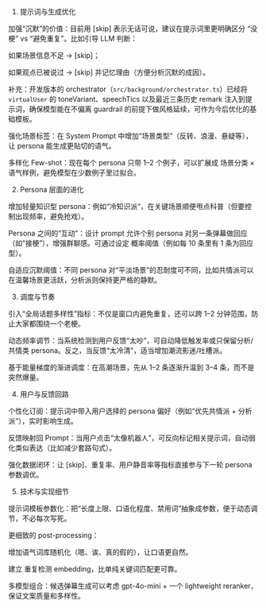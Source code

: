 1. 提示词与生成优化

加强“沉默”的价值：目前用 [skip] 表示无话可说，建议在提示词里更明确区分 “没梗” vs “避免重复”。比如引导 LLM 判断：

如果场景信息不足 → [skip]；

如果观点已被说过 → [skip] 并记忆理由（方便分析沉默的成因）。

补充：开发版本的 orchestrator（`src/background/orchestrator.ts`）已经将 `virtualUser` 的 toneVariant、speechTics 以及最近三条历史 remark 注入到提示词，确保模型能在不偏离 guardrail 的前提下做风格延续，可作为今后优化的基础模板。

强化场景标签：在 System Prompt 中增加“场景类型”（反转、浪漫、悬疑等），让 persona 能生成更贴切的语气。

多样化 Few-shot：现在每个 persona 只带 1–2 个例子，可以扩展成 场景分类 × 语气样例，避免模型在少数例子里过拟合。

2. Persona 层面的进化

增加轻量知识型 persona：例如“冷知识派”，在关键场景顺便甩点科普（但要控制出现频率，避免抢戏）。

Persona 之间的“互动”：设计 prompt 允许个别 persona 对另一条弹幕做回应（如“接梗”），增强群聊感。可通过设定 概率阈值（例如每 10 条里有 1 条为回应型）。

自适应沉默阈值：不同 persona 对“平淡场景”的忍耐度可不同，比如共情派可以在温馨场景更活跃，分析派则保持更严格的静默。

3. 调度与节奏

引入“全局话题多样性”指标：不仅是窗口内避免重复，还可以跨 1–2 分钟范围，防止大家都围绕一个老梗。

动态频率调节：当系统检测到用户反馈“太吵”，可自动降低触发率或只保留分析/共情类 persona。反之，当反馈“太冷清”，适当增加潮流影迷/吐槽派。

基于能量梯度的渐进调度：在高潮场景，先从 1–2 条逐渐升温到 3–4 条，而不是突然爆量。

4. 用户与反馈回路

个性化订阅：提示词中带入用户选择的 persona 偏好（例如“优先共情派 + 分析派”），实时影响生成。

反馈映射回 Prompt：当用户点击“太像机器人”，可反向标记相关提示词，自动弱化类似表达（比如减少套路句式）。

强化数据闭环：让 [skip]、重复率、用户静音率等指标直接参与下一轮 persona 参数调优。

5. 技术与实现细节

提示词模板参数化：把“长度上限、口语化程度、禁用词”抽象成参数，便于动态调节，不必每次写死。

更细致的 post-processing：

增加语气词库随机化（嗯、诶、真的假的），让口语更自然。

建立 重复检测 embedding，比单纯关键词匹配更可靠。

多模型组合：候选弹幕生成可以考虑 gpt-4o-mini + 一个 lightweight reranker，保证文案质量和多样性。
